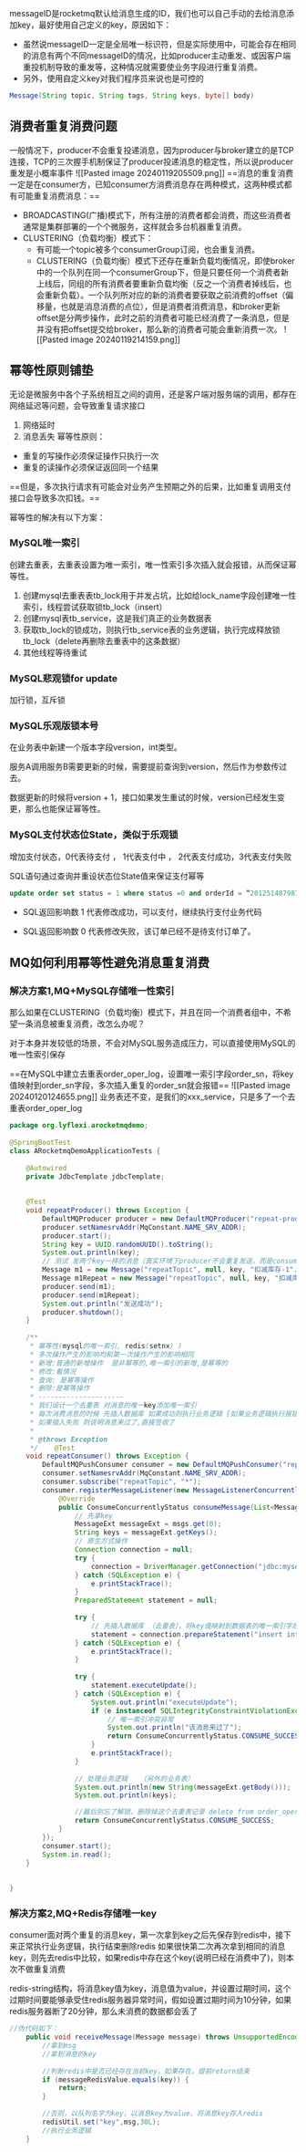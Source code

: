 messageID是rocketmq默认给消息生成的ID，我们也可以自己手动的去给消息添加key，最好使用自己定义的key，原因如下：
- 虽然说messageID一定是全局唯一标识符，但是实际使用中，可能会存在相同的消息有两个不同messageID的情况，比如producer主动重发、或因客户端重投机制导致的重发等，这种情况就需要使业务字段进行重复消费。
- 另外，使用自定义key对我们程序员来说也是可控的
```java
Message(String topic, String tags, String keys, byte[] body)
```
## 消费者重复消费问题
一般情况下，producer不会重复投递消息，因为producer与broker建立的是TCP连接，TCP的三次握手机制保证了producer投递消息的稳定性，所以说producer重发是小概率事件
![[Pasted image 20240119205509.png]]
==消息的重复消费一定是在consumer方，已知consumer方消费消息存在两种模式，这两种模式都有可能重复消费消息：==
- BROADCASTING(广播)模式下，所有注册的消费者都会消费，而这些消费者通常是集群部署的一个个微服务，这样就会多台机器重复消费。
- CLUSTERING（负载均衡）模式下：
	- 有可能一个topic被多个consumerGroup订阅，也会重复消费。
	- CLUSTERING（负载均衡）模式下还存在重新负载均衡情况，即使broker中的一个队列在同一个consumerGroup下，但是只要任何一个消费者新上线后，同组的所有消费者要重新负载均衡（反之一个消费者掉线后，也会重新负载）。一个队列所对应的新的消费者要获取之前消费的offset（偏移量，也就是消息消费的点位），但是消费者消费消息，和broker更新offset是分两步操作，此时之前的消费者可能已经消费了一条消息，但是并没有把offset提交给broker，那么新的消费者可能会重新消费一次。
![[Pasted image 20240119214159.png]]

## 幂等性原则铺垫
无论是微服务中各个子系统相互之间的调用，还是客户端对服务端的调用，都存在网络延迟等问题，会导致重复请求接口
1. 网络延时
2. 消息丢失
幂等性原则：
- 重复的写操作必须保证操作只执行一次
- 重复的读操作必须保证返回同一个结果

==但是，多次执行请求有可能会对业务产生预期之外的后果，比如重复调用支付接口会导致多次扣钱。==

幂等性的解决有以下方案：
### MySQL唯一索引

创建去重表，去重表设置为唯一索引，唯一性索引多次插入就会报错，从而保证幂等性。
1. 创建mysql去重表表tb_lock用于并发占坑，比如给lock_name字段创建唯一性索引，线程尝试获取锁tb_lock（insert）
2. 创建mysql表tb_service，这是我们真正的业务数据表
3. 获取tb_lock的锁成功，则执行tb_service表的业务逻辑，执行完成释放锁tb_lock（delete再删除去重表中的这条数据）
4. 其他线程等待重试
### MySQL悲观锁for update

加行锁，互斥锁
### MySQL乐观版锁本号

在业务表中新建一个版本字段version，int类型。

服务A调用服务B需要更新的时候，需要提前查询到version，然后作为参数传过去。

数据更新的时候将version + 1，接口如果发生重试的时候，version已经发生变更，那么也能保证幂等性。
### MySQL支付状态位State，类似于乐观锁

增加支付状态，0代表待支付 ， 1代表支付中 ， 2代表支付成功，3代表支付失败

SQL语句通过查询并重设状态位State值来保证支付幂等

```sql
update order set status = 1 where status =0 and orderId = “201251487987”
```

- SQL返回影响数 1 代表修改成功，可以支付，继续执行支付业务代码
    
- SQL返回影响数 0 代表修改失败，该订单已经不是待支付订单了。

## MQ如何利用幂等性避免消息重复消费
### 解决方案1,MQ+MySQL存储唯一性索引
那么如果在CLUSTERING（负载均衡）模式下，并且在同一个消费者组中，不希望一条消息被重复消费，改怎么办呢？

对于本身并发较低的场景，不会对MySQL服务造成压力，可以直接使用MySQL的唯一性索引保存

==在MySQL中建立去重表order_oper_log，设置唯一索引字段order_sn，将key值映射到order_sn字段，多次插入重复的order_sn就会报错==
![[Pasted image 20240120124655.png]]
业务表还不变，是我们的xxx_service，只是多了一个去重表order_oper_log
```java
package org.lyflexi.arocketmqdemo;  
  
@SpringBootTest  
class ARocketmqDemoApplicationTests {  
  
    @Autowired  
    private JdbcTemplate jdbcTemplate;  
  
  
    @Test  
    void repeatProducer() throws Exception {  
        DefaultMQProducer producer = new DefaultMQProducer("repeat-producer-group");  
        producer.setNamesrvAddr(MqConstant.NAME_SRV_ADDR);  
        producer.start();  
        String key = UUID.randomUUID().toString();  
        System.out.println(key);  
        // 测试 发两个key一样的消息（真实环境下producer不会重复发送，而是consumer会重复消费）  
        Message m1 = new Message("repeatTopic", null, key, "扣减库存-1".getBytes());  
        Message m1Repeat = new Message("repeatTopic", null, key, "扣减库存-1".getBytes());  
        producer.send(m1);  
        producer.send(m1Repeat);  
        System.out.println("发送成功");  
        producer.shutdown();  
    }  
  
    /**  
     * 幂等性(mysql的唯一索引, redis(setnx) )  
     * 多次操作产生的影响均和第一次操作产生的影响相同  
     * 新增:普通的新增操作  是非幂等的,唯一索引的新增,是幂等的  
     * 修改:看情况  
     * 查询: 是幂等操作  
     * 删除:是幂等操作  
     * ---------------------  
     * 我们设计一个去重表 对消息的唯一key添加唯一索引  
     * 每次消费消息的时候 先插入数据库 如果成功则执行业务逻辑 [如果业务逻辑执行报错 则删除这个去重表记录]  
     * 如果插入失败 则说明消息来过了,直接签收了  
     *  
     * @throws Exception  
     */    @Test  
    void repeatConsumer() throws Exception {  
        DefaultMQPushConsumer consumer = new DefaultMQPushConsumer("repeat-consumer-group");  
        consumer.setNamesrvAddr(MqConstant.NAME_SRV_ADDR);  
        consumer.subscribe("repeatTopic", "*");  
        consumer.registerMessageListener(new MessageListenerConcurrently() {  
            @Override  
            public ConsumeConcurrentlyStatus consumeMessage(List<MessageExt> msgs, ConsumeConcurrentlyContext context) {  
                // 先拿key  
                MessageExt messageExt = msgs.get(0);  
                String keys = messageExt.getKeys();  
                // 原生方式操作  
                Connection connection = null;  
                try {  
                    connection = DriverManager.getConnection("jdbc:mysql://47.103.44.163:3306/test?serverTimezone=GMT%2B8&useSSL=false", "root", "123456");  
                } catch (SQLException e) {  
                    e.printStackTrace();  
                }  
                PreparedStatement statement = null;  
  
                try {  
                    // 先插入数据库 （去重表），将key值映射到数据表的唯一索引字段order_sn
                    statement = connection.prepareStatement("insert into order_oper_log(`type`, `order_sn`, `user`) values (1,'" + keys + "','123')");  
                } catch (SQLException e) {  
                    e.printStackTrace();  
                }  
  
                try {  
                    statement.executeUpdate();  
                } catch (SQLException e) {  
                    System.out.println("executeUpdate");  
                    if (e instanceof SQLIntegrityConstraintViolationException) {  
                        // 唯一索引冲突异常  
                        System.out.println("该消息来过了");  
                        return ConsumeConcurrentlyStatus.CONSUME_SUCCESS;  
                    }  
                    e.printStackTrace();  
                }  
  
                // 处理业务逻辑   （另外的业务表）         
                System.out.println(new String(messageExt.getBody()));  
                System.out.println(keys);  

                //最后别忘了解锁，删除掉这个去重表记录 delete from order_oper_log where order_sn = keys;      
                return ConsumeConcurrentlyStatus.CONSUME_SUCCESS;  
            }  
        });  
        consumer.start();  
        System.in.read();  
    }  
  
  
}
```
### 解决方案2,MQ+Redis存储唯一key

consumer面对两个重复的消息key，第一次拿到key之后先保存到redis中，接下来正常执行业务逻辑，执行结束删除redis
如果很快第二次再次拿到相同的消息key，则先去redis中比较，如果redis中存在这个key(说明已经在消费中了)，则本次不做重复消费

redis-string结构，将消息key值为key，消息值为value，并设置过期时间，这个过期时间要能够承受住redis服务器异常时间，假如设置过期时间为10分钟，如果redis服务器断了20分钟，那么未消费的数据都会丢了
```java
//伪代码如下：
    public void receiveMessage(Message message) throws UnsupportedEncodingException {
	    //拿到msg
		//拿到消息的key
	 
        //判断redis中是否已经存在当前key，如果存在，提前return结束
        if (messageRedisValue.equals(key)) {
            return;
        }
        
        //否则，以队列名字为key，以消息key为value，将消息key存入redis
        redisUtil.set("key",msg,30L);
        //执行业务逻辑
    }
```


